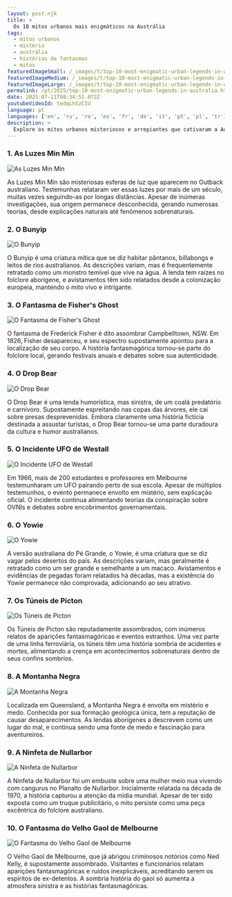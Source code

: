 ```yaml
---
layout: post.njk
title: >
  Os 10 mitos urbanos mais enigmáticos na Austrália
tags:
  - mitos urbanos
  - mistério
  - austrália
  - histórias de fantasmas
  - mitos
featuredImageSmall: /_images/t/top-10-most-enigmatic-urban-legends-in-australia-cover-pt-small.webp
featuredImageMedium: /_images/t/top-10-most-enigmatic-urban-legends-in-australia-cover-pt-medium.webp
featuredImageLarge: /_images/t/top-10-most-enigmatic-urban-legends-in-australia-cover-pt-large.webp
permalink: /pt/2025/top-10-most-enigmatic-urban-legends-in-australia.html
date: 2025-07-11T08:34:51.072Z
youtubeVideoId: tedqLh5zCIU
language: pt
languages: ['en', 'ru', 'ro', 'es', 'fr', 'de', 'it', 'pt', 'pl', 'tr']
description: >
  Explore os mitos urbanos misteriosos e arrepiantes que cativaram a Austrália por gerações. Essas histórias variam de assustadoras histórias de fantasmas a criaturas bizarras espreitando nas sombras. Descubra os segredos e decida por si mesmo se esses mitos são apenas ficção ou têm um toque de verdade.
---
```


### 1. As Luzes Min Min

![As Luzes Min Min](/_images/8/856de8c454c7052f8cc228f385b6e25f-medium.webp)

As Luzes Min Min são misteriosas esferas de luz que aparecem no Outback australiano. Testemunhas relataram ver essas luzes por mais de um século, muitas vezes seguindo-as por longas distâncias. Apesar de inúmeras investigações, sua origem permanece desconhecida, gerando numerosas teorias, desde explicações naturais até fenômenos sobrenaturais.

### 2. O Bunyip

![O Bunyip](/_images/c/c18eaeea055dbdbb486cb24b07ae99f0-medium.webp)

O Bunyip é uma criatura mítica que se diz habitar pântanos, billabongs e leitos de rios australianos. As descrições variam, mas é frequentemente retratado como um monstro temível que vive na água. A lenda tem raízes no folclore aborígene, e avistamentos têm sido relatados desde a colonização europeia, mantendo o mito vivo e intrigante.

### 3. O Fantasma de Fisher's Ghost

![O Fantasma de Fisher's Ghost](/_images/e/e7c9c31f203023b37265cef8dafdeb41-medium.webp)

O fantasma de Frederick Fisher é dito assombrar Campbelltown, NSW. Em 1826, Fisher desapareceu, e seu espectro supostamente apontou para a localização de seu corpo. A história fantasmagórica tornou-se parte do folclore local, gerando festivais anuais e debates sobre sua autenticidade.

### 4. O Drop Bear

![O Drop Bear](/_images/e/ecbdcecace6b90b9bf02caf5998158b0-medium.webp)

O Drop Bear é uma lenda humorística, mas sinistra, de um coalá predatório e carnívoro. Supostamente espreitando nas copas das árvores, ele cai sobre presas desprevenidas. Embora claramente uma história fictícia destinada a assustar turistas, o Drop Bear tornou-se uma parte duradoura da cultura e humor australianos.

### 5. O Incidente UFO de Westall

![O Incidente UFO de Westall](/_images/9/9c3445356129eac8bf67df6af22a8523-medium.webp)

Em 1966, mais de 200 estudantes e professores em Melbourne testemunharam um UFO pairando perto de sua escola. Apesar de múltiplos testemunhos, o evento permanece envolto em mistério, sem explicação oficial. O incidente continua alimentando teorias da conspiração sobre OVNIs e debates sobre encobrimentos governamentais.

### 6. O Yowie

![O Yowie](/_images/9/9f8c3bae5d69d76fb84164ad1108d683-medium.webp)

A versão australiana do Pé Grande, o Yowie, é uma criatura que se diz vagar pelos desertos do país. As descrições variam, mas geralmente é retratado como um ser grande e semelhante a um macaco. Avistamentos e evidências de pegadas foram relatados há décadas, mas a existência do Yowie permanece não comprovada, adicionando ao seu atrativo.

### 7. Os Túneis de Picton

![Os Túneis de Picton](/_images/b/b7bee2858dbcc4dd7c794e74ce042df6-medium.webp)

Os Túneis de Picton são reputadamente assombrados, com inúmeros relatos de aparições fantasmagóricas e eventos estranhos. Uma vez parte de uma linha ferroviária, os túneis têm uma história sombria de acidentes e mortes, alimentando a crença em acontecimentos sobrenaturais dentro de seus confins sombrios.

### 8. A Montanha Negra

![A Montanha Negra](/_images/e/e24d718685ec334869e80fc645b81e0e-medium.webp)

Localizada em Queensland, a Montanha Negra é envolta em mistério e medo. Conhecida por sua formação geológica única, tem a reputação de causar desaparecimentos. As lendas aborígenes a descrevem como um lugar do mal, e continua sendo uma fonte de medo e fascinação para aventureiros.

### 9. A Ninfeta de Nullarbor

![A Ninfeta de Nullarbor](/_images/c/c8aa498d16188ac98702721ff882c1dd-medium.webp)

A Ninfeta de Nullarbor foi um embuste sobre uma mulher meio nua vivendo com cangurus no Planalto de Nullarbor. Inicialmente relatada na década de 1970, a história capturou a atenção da mídia mundial. Apesar de ter sido exposta como um truque publicitário, o mito persiste como uma peça excêntrica do folclore australiano.

### 10. O Fantasma do Velho Gaol de Melbourne

![O Fantasma do Velho Gaol de Melbourne](/_images/a/a2ae78dc29ec5e3a01bf0b360af89aeb-medium.webp)

O Velho Gaol de Melbourne, que já abrigou criminosos notórios como Ned Kelly, é supostamente assombrado. Visitantes e funcionários relatam aparições fantasmagóricas e ruídos inexplicáveis, acreditando serem os espíritos de ex-detentos. A sombria história do gaol só aumenta a atmosfera sinistra e as histórias fantasmagóricas.

